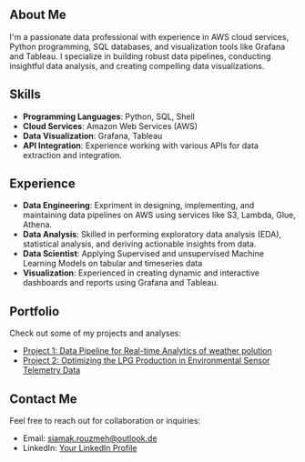 ## About Me
I'm a passionate data professional with experience in AWS cloud services, Python programming, SQL databases, and visualization tools like Grafana and Tableau. I specialize in building robust data pipelines, conducting insightful data analysis, and creating compelling data visualizations.

## Skills
- **Programming Languages**: Python, SQL, Shell
- **Cloud Services**: Amazon Web Services (AWS)
- **Data Visualization**: Grafana, Tableau
- **API Integration**: Experience working with various APIs for data extraction and integration.

## Experience
- **Data Engineering**: Expriment in designing, implementing, and maintaining data pipelines on AWS using services like S3, Lambda, Glue, Athena.
- **Data Analysis**: Skilled in performing exploratory data analysis (EDA), statistical analysis, and deriving actionable insights from data.
- **Data Scientist**: Applying Supervised and unsupervised Machine Learning Models on tabular and timeseries data
- **Visualization**: Experienced in creating dynamic and interactive dashboards and reports using Grafana and Tableau.

## Portfolio
Check out some of my projects and analyses:
- [Project 1: Data Pipeline for Real-time Analytics of weather polution](https://github.com/siamakru/Weather-Polution)
- [Project 2: Optimizing the LPG Production in Environmental Sensor Telemetry Data](https://github.com/siamakru/SE_Sample/tree/main)

## Contact Me
Feel free to reach out for collaboration or inquiries:
- Email: siamak.rouzmeh@outlook.de
- LinkedIn: [Your LinkedIn Profile](https://www.linkedin.com/in/siamak-rouzmeh/)
